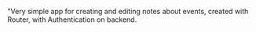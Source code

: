 "Very simple app for creating and editing notes about events, created with Router, with Authentication on backend.
